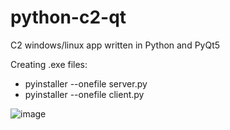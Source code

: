 # python-c2-qt
C2 windows/linux app written in Python and PyQt5

Creating .exe files:
* pyinstaller --onefile server.py
* pyinstaller --onefile client.py

![image](https://user-images.githubusercontent.com/90698724/215857005-d4ad54cf-a06f-45ec-9d94-bd1023b177e1.png)
